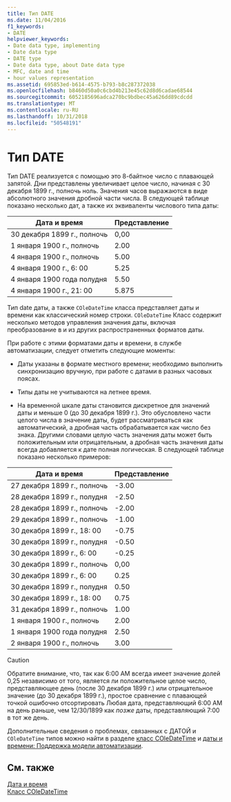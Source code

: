 ```yaml
---
title: Тип DATE
ms.date: 11/04/2016
f1_keywords:
- DATE
helpviewer_keywords:
- Date data type, implementing
- Date data type
- DATE type
- Date data type, about Date data type
- MFC, date and time
- hour values representation
ms.assetid: 695853ed-b614-4575-b793-b8c287372038
ms.openlocfilehash: b8460d50a0c6cbd4b213e45c62d8d6cadae68544
ms.sourcegitcommit: 6052185696adca270bc9bdbec45a626dd89cdcdd
ms.translationtype: MT
ms.contentlocale: ru-RU
ms.lasthandoff: 10/31/2018
ms.locfileid: "50548191"
---
```

# <a name="date-type"></a>Тип DATE

Тип DATE реализуется с помощью это 8-байтное число с плавающей запятой. Дни представлены увеличивает целое число, начиная с 30 декабря 1899 г., полночь ноль. Значения часов выражаются в виде абсолютного значения дробной части числа. В следующей таблице показано несколько дат, а также их эквиваленты числового типа даты:

|Дата и время|Представление|
|-------------------|--------------------|
|30 декабря 1899 г., полночь|0,00|
|1 января 1900 г., полночь|2.00|
|4 января 1900 г., полночь|5.00|
|4 января 1900 г., 6: 00|5.25|
|4 января 1900 года полудня|5.50|
|4 января 1900 г., 21: 00|5.875|

Тип date даты, а также `COleDateTime` класса представляет даты и времени как классический номер строки. `COleDateTime` Класс содержит несколько методов управления значения даты, включая преобразование в и из других распространенных форматов даты.

При работе с этими форматами даты и времени, в службе автоматизации, следует отметить следующие моменты:

- Даты указаны в формате местного времени; необходимо выполнить синхронизацию вручную, при работе с датами в разных часовых поясах.

- Типы даты не учитываются на летнее время.

- На временной шкале даты становится дискретное для значений даты и меньше 0 (до 30 декабря 1899 г.). Это обусловлено части целого числа в значение даты, будет рассматриваться как автоматический, а дробная часть обрабатывается как число без знака. Другими словами целую часть значения даты может быть положительным или отрицательным, а дробная часть значения даты всегда добавляется к дате полная логическая. В следующей таблице показано несколько примеров:

|Дата и время|Представление|
|-------------------|--------------------|
|27 декабря 1899 г., полночь|-3.00|
|28 декабря 1899 г., полудня|-2.50|
|28 декабря 1899 г., полночь|-2.00|
|29 декабря 1899 г., полночь|-1.00|
|30 декабря 1899 г., 18: 00|-0.75|
|30 декабря 1899 г., полудня|-0.50|
|30 декабря 1899 г., 6: 00|-0.25|
|30 декабря 1899 г., полночь|0,00|
|30 декабря 1899 г., 6: 00|0.25|
|30 декабря 1899 г., полудня|0.50|
|30 декабря 1899 г., 18: 00|0.75|
|31 декабря 1899 г., полночь|1.00|
|1 января 1900 г., полночь|2.00|
|1 января 1900 года полудня|2.50|
|2 января 1900 г., полночь|3.00|

> [!CAUTION]
>  Обратите внимание, что, так как 6:00 AM всегда имеет значение долей 0,25 независимо от того, является ли положительное целое число, представляющее день (после 30 декабря 1899 г.) или отрицательное значение (до 30 декабря 1899 г.), простое сравнение с плавающей точкой ошибочно отсортировать Любая дата, представляющий 6:00 AM на день раньше, чем 12/30/1899 как *позже* даты, представляющий 7:00 в тот же день.

Дополнительные сведения о проблемах, связанных с ДАТОЙ и `COleDateTime` типов можно найти в разделе [класс COleDateTime](../atl-mfc-shared/reference/coledatetime-class.md) и [даты и времени: Поддержка модели автоматизации](../atl-mfc-shared/date-and-time-automation-support.md).

## <a name="see-also"></a>См. также

[Дата и время](../atl-mfc-shared/date-and-time.md)<br/>
[Класс COleDateTime](../atl-mfc-shared/reference/coledatetime-class.md)

